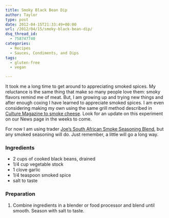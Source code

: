```yaml
---
title: Smoky Black Bean Dip
author: Taylor
type: post
date: 2012-04-15T21:33:49+00:00
url: /2012/04/15/smoky-black-bean-dip/
dsq_thread_id:
  - 758747740
categories:
  - Recipes
  - Sauces, Condiments, and Dips
tags:
  - gluten-free
  - vegan

---
```

It took me a long time to get around to appreciating smoked spices. My reluctance is the same thing that make so many people love them: smoky flavors remind me of meat. But, I am growing up and trying new things and after enough coxing I have learned to appreciate smoked spices. I am even considering making my own using the same grill method described in <a href="http://www.culturecheesemag.com/can_do/spring_2012/homemade_smoker" target="_blank">Culture Magazine to smoke cheese</a>. Look for an update on this experiment on our News page in the weeks to come.

For now I am using trader <a href="http://www.traderjoes.com/fearless-flyer/article.asp?article_id=149" target="_blank">Joe&#8217;s South African Smoke Seasoning Blend</a>, but any smoked seasoning will do. Just remember, a little will go a long way.

### Ingredients

  * 2 cups of cooked black beans, drained
  * 1/4 cup vegetable stock
  * 1 clove garlic
  * 1/4 teaspoon smoked spice
  * salt to taste

### Preparation

  1. Combine ingredients in a blender or food processor and blend until smooth. Season with salt to taste.
